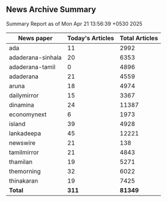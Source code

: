 <!-- @format -->
## News Archive Summary

Summary Report as of Mon Apr 21 13:56:39 +0530 2025

| News paper         | Today's Articles | Total Articles |
|--------------------|------------------|----------------|
| ada               | 11          | 2992        |
| adaderana-sinhala               | 20          | 6353        |
| adaderana-tamil               | 0          | 4896        |
| adaderana               | 21          | 4559        |
| aruna               | 18          | 4974        |
| dailymirror               | 15          | 3367        |
| dinamina               | 24          | 11387        |
| economynext               | 6          | 1973        |
| island               | 39          | 4928        |
| lankadeepa               | 45          | 12221        |
| newswire               | 21          | 138        |
| tamilmirror               | 21          | 4843        |
| thamilan               | 19          | 5271        |
| themorning               | 32          | 6022        |
| thinakaran               | 19          | 7425        |
| **Total**          | **311**      | **81349** |

